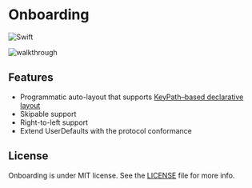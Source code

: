 # Onboarding

![Swift](https://img.shields.io/badge/Swift-4.0-orange.svg)

![walkthrough](https://cloud.githubusercontent.com/assets/16951799/25067998/50dcb462-221a-11e7-8e76-dc57c2c1a03c.png)

## Features

* Programmatic auto-layout that supports [KeyPath–based declarative layout](http://chris.eidhof.nl/post/micro-autolayout-dsl/)
* Skipable support
* Right-to-left support
* Extend UserDefaults with the protocol conformance

## License

Onboarding is under MIT license. See the [LICENSE](./LICENSE.md) file for more info.
